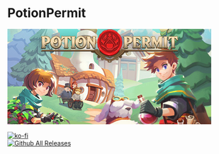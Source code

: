 # PotionPermit

![Game Logo](header.jpg)<br>

[![ko-fi](https://ko-fi.com/img/githubbutton_sm.svg)](https://ko-fi.com/F2F2DI3WA)</br>
[![Github All Releases](https://img.shields.io/github/downloads/p1xel8ted/PotionPermit/total.svg)](https://github.com/p1xel8ted/PotionPermit/releases)
